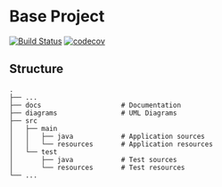 # Base Project
[![Build Status](https://travis-ci.orgasd0591804/BaseProject.svg?branch=master)](https://travis-ci.orgasd0591804/BaseProject)
[![codecov](https://codecov.io/ghasd0591804/BaseProject/branch/master/graph/badge.svg)](https://codecov.io/ghasd0591804/BaseProject)

## Structure
```
.
├── ...
├── docs                    # Documentation
├── diagrams                # UML Diagrams
├── src
│   ├── main
│   │   ├── java            # Application sources
│   │   └── resources       # Application resources
│   └── test
│       ├── java            # Test sources
│       └── resources       # Test resources
└── ...
```
